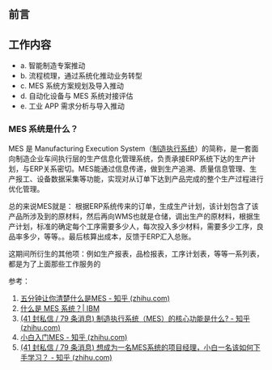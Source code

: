 ## 前言



## 工作内容

- a. 智能制造专案推动
- b. 流程梳理，通过系统化推动业务转型 
- c. MES 系统方案规划及导入推动 
- d. 自动化设备与 MES 系统对接评估 
- e. 工业 APP 需求分析与导入推动

### MES 系统是什么？

MES 是 Manufacturing Execution System（[制造执行系统](https://www.zhihu.com/search?q=%E5%88%B6%E9%80%A0%E6%89%A7%E8%A1%8C%E7%B3%BB%E7%BB%9F&search_source=Entity&hybrid_search_source=Entity&hybrid_search_extra=%7B%22sourceType%22%3A%22answer%22%2C%22sourceId%22%3A3317766699%7D)）的简称，是一套面向制造企业车间执行层的生产信息化管理系统，负责承接ERP系统下达的生产计划，与ERP关系密切。MES能通过信息传递，做到生产追溯、质量信息管理、生产报工、设备数据采集等功能，实现对从订单下达到产品完成的整个生产过程进行优化管理。

总的来说MES就是： 根据ERP系统传来的订单，生成生产计划，该计划包含了该产品所涉及到的原材料，然后再向WMS也就是仓储，调出生产的原材料，根据生产计划，标准的确定每个工序需要多少人，每次投入多少材料，需要多少工序，良品率多少，等等。。最后核算出成本，反馈于ERP汇入总账。

这期间所衍生的其他项：例如生产报表，品检报表，工序计划表，等等一系列表，都是为了上面那些工作服务的

  参考：
  
1. [五分钟让你清楚什么是MES - 知乎 (zhihu.com)](https://zhuanlan.zhihu.com/p/84475833)
2. [什么是 MES 系统？| IBM](https://www.ibm.com/cn-zh/topics/mes-system)
3. [(41 封私信 / 79 条消息) 制造执行系统（MES）的核心功能是什么? - 知乎 (zhihu.com)](https://www.zhihu.com/question/19755470)
4. [小白入门MES - 知乎 (zhihu.com)](https://zhuanlan.zhihu.com/p/408450525)
5. [(41 封私信 / 79 条消息) 想成为一名MES系统的项目经理，小白一名该如何下手学习？ - 知乎 (zhihu.com)](https://www.zhihu.com/question/46780908)